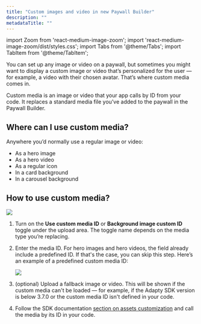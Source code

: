 ```yaml
---
title: "Custom images and video in new Paywall Builder"
description: ""
metadataTitle: ""
---
```


import Zoom from 'react-medium-image-zoom';
import 'react-medium-image-zoom/dist/styles.css';
import Tabs from '@theme/Tabs'; import TabItem from '@theme/TabItem'; 

You can set up any image or video on a paywall, but sometimes you might want to display a custom image or video that’s personalized for the user — for example, a video with their chosen avatar. That’s where custom media comes in.

Custom media is an image or video that your app calls by ID from your code. It replaces a standard media file you’ve added to the paywall in the Paywall Builder.

## Where can I use custom media?

Anywhere you’d normally use a regular image or video:

- As a hero image
- As a hero video
- As a regular icon
- In a card background
- In a carousel background

## How to use custom media?

<Zoom>
     <img src={require('./img/custom-image.webp').default}
     style={{
       border: '1px solid #727272', /* border width and color */
       width: '700px', /* image width */
       display: 'block', /* for alignment */
       margin: '0 auto' /* center alignment */
     }}
   />
   </Zoom>

1. Turn on the **Use custom media ID** or **Background image custom ID** toggle under the upload area. The toggle name depends on the media type you’re replacing.

2. Enter the media ID. For hero images and hero videos, the field already include a predefined ID. If that's the case, you can skip this step. Here’s an example of a predefined custom media ID:

   <Zoom>
     <img src={require('./img/custom-media-predefined-id.webp').default}
     style={{
       border: '1px solid #727272', /* border width and color */
       width: '700px', /* image width */
       display: 'block', /* for alignment */
       margin: '0 auto' /* center alignment */
     }}
   />
   </Zoom>

3. (optional) Upload a fallback image or video. This will be shown if the custom media can't be loaded — for example, if the Adapty SDK version is below 3.7.0 or the custom media ID isn't defined in your code.

4. Follow the SDK documentation [section on assets customization](https://adapty.io/docs/get-pb-paywalls#customize-assets) and call the media by its ID in your code. 